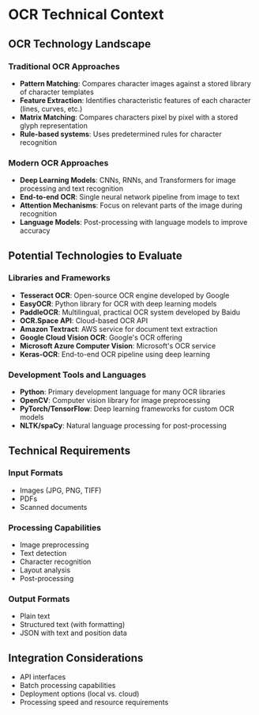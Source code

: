 # OCR Technical Context

## OCR Technology Landscape

### Traditional OCR Approaches
- **Pattern Matching**: Compares character images against a stored library of character templates
- **Feature Extraction**: Identifies characteristic features of each character (lines, curves, etc.)
- **Matrix Matching**: Compares characters pixel by pixel with a stored glyph representation
- **Rule-based systems**: Uses predetermined rules for character recognition

### Modern OCR Approaches
- **Deep Learning Models**: CNNs, RNNs, and Transformers for image processing and text recognition
- **End-to-end OCR**: Single neural network pipeline from image to text
- **Attention Mechanisms**: Focus on relevant parts of the image during recognition
- **Language Models**: Post-processing with language models to improve accuracy

## Potential Technologies to Evaluate

### Libraries and Frameworks
- **Tesseract OCR**: Open-source OCR engine developed by Google
- **EasyOCR**: Python library for OCR with deep learning models
- **PaddleOCR**: Multilingual, practical OCR system developed by Baidu
- **OCR.Space API**: Cloud-based OCR API
- **Amazon Textract**: AWS service for document text extraction
- **Google Cloud Vision OCR**: Google's OCR offering
- **Microsoft Azure Computer Vision**: Microsoft's OCR service
- **Keras-OCR**: End-to-end OCR pipeline using deep learning

### Development Tools and Languages
- **Python**: Primary development language for many OCR libraries
- **OpenCV**: Computer vision library for image preprocessing
- **PyTorch/TensorFlow**: Deep learning frameworks for custom OCR models
- **NLTK/spaCy**: Natural language processing for post-processing

## Technical Requirements

### Input Formats
- Images (JPG, PNG, TIFF)
- PDFs
- Scanned documents

### Processing Capabilities
- Image preprocessing
- Text detection
- Character recognition
- Layout analysis
- Post-processing

### Output Formats
- Plain text
- Structured text (with formatting)
- JSON with text and position data

## Integration Considerations
- API interfaces
- Batch processing capabilities
- Deployment options (local vs. cloud)
- Processing speed and resource requirements 
